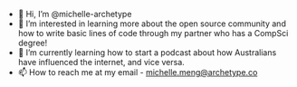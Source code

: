 - 👋 Hi, I’m @michelle-archetype
- 👀 I’m interested in learning more about the open source community and how to write basic lines of code through my partner who has a CompSci degree!
- 🌱 I’m currently learning how to start a podcast about how Australians have influenced the internet, and vice versa.
- 📫 How to reach me at my email - michelle.meng@archetype.co

<!---
michelle-archetype/michelle-archetype is a ✨ special ✨ repository because its `README.md` (this file) appears on your GitHub profile.
You can click the Preview link to take a look at your changes.
--->
